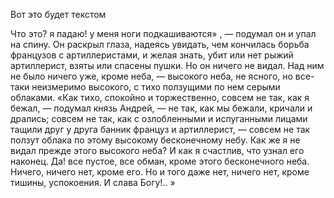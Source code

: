 Вот это будет текстом

Что это? я падаю! у меня ноги подкашиваются» , — подумал он и упал на спину. Он раскрыл глаза, надеясь увидать, чем кончилась борьба французов с артиллеристами, и желая знать, убит или нет рыжий артиллерист, взяты или спасены пушки. Но он ничего не видал. Над ним не было ничего уже, кроме неба, — высокого неба, не ясного, но все-таки неизмеримо высокого, с тихо ползущими по нем серыми облаками. «Как тихо, спокойно и торжественно, совсем не так, как я бежал, — подумал князь Андрей, — не так, как мы бежали, кричали и дрались; совсем не так, как с озлобленными и испуганными лицами тащили друг у друга банник француз и артиллерист, — совсем не так ползут облака по этому высокому бесконечному небу. Как же я не видал прежде этого высокого неба? И как я счастлив, что узнал его наконец. Да! все пустое, все обман, кроме этого бесконечного неба. Ничего, ничего нет, кроме его. Но и того даже нет, ничего нет, кроме тишины, успокоения. И слава Богу!.. »
